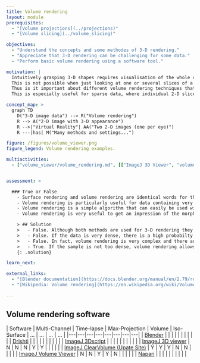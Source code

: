 ```yaml
---
title: Volume rendering
layout: module
prerequisites:
  - "[Volume projections](../projections)"
  - "[Volume slicing](../volume_slicing)"

objectives:
  - "Understand the concepts and some methodes of 3-D rendering."
  - "Appreciate that 3-D rendering can be challenging for some data."
  - "Perform basic volume rendering using a software tool."

motivation: |
  Intuitively grasping 3-D shapes requires visualisation of the whole object.
  This is not possible when just looking at one or several slices of a 3-D data set.
  Thus is it important about different volume rendering techniques that can create a 3-D appearance of the whole image.
  This is especially useful for sparse data, where individual 2-D slices only contain a small subset of the relevant information.

concept_map: >
  graph TD
    D("3-D image data") --> R("Volume rendering")
    R --> A("2-D image with 3-D appearance")
    R -->|"Virtual Reality"| AA("Two 2-D images (one per eye)")
    R ---|has| M("Many methods and settings...")

figure: /figures/volume_viewer.png
figure_legend: Volume rendering examples.

multiactivities:
  - ["volume_viewer/volume_rendering.md", [["ImageJ 3D Viewer", "volume_viewer/volume_rendering_imagej_3dviewer.md"], ["skimage napari", "volume_viewer/volume_rendering_skimage_napari.py"]]]


assessment: >

  ### True or False
    - Surface rendering and volume rendering are identical words for the same 3-D visualisation method.
    - Volume rendering is particularly useful for data containing very dense 3-D information such as very many cells or nuclei in an organ of a biological specimen.
    - Volume rendering is a simple algorithm that can easily be used without expert knowledge.
    - Volume rendering is very useful to get an impression of the morphology and spatial distribution of objects.

    > ## Solution
    >   - False. Although both methods are used for 3-D rendering they are different. In surface rendering one needs to define "the shell" of an object and only this will be visible. In volume rendering the intensity of all voxels can be represented such as in a maximum intensity projection based volume rendering.
    >   - False. If the data is very dense, there is a high probabilty that no matter from which angle you look there will be objects hidden behind other objects. Thus, sparse data can be more suited to 3-D rendering than very dense data.
    >   - False. In fact, volume rendering is very complex and there are many things to learn to master it (see for example [this website](https://developer.nvidia.com/gpugems/gpugems/part-vi-beyond-triangles/chapter-39-volume-rendering-techniques).
    >   - True. If the sample is not too dense, volume rendering allows one to get a quick overview of the whole 3-D specimen and its morphology.
    {: .solution}

learn_next:

external_links:
  - "[Blender documentation](https://docs.blender.org/manual/en/2.79/render/blender_render/materials/special_effects/volume.html)"
  - "[Wikipedia: Volume rendering](https://en.wikipedia.org/wiki/Volume_rendering)"
  
---
```


## Volume rendering software

| Software | Multi-Channel | Time-lapse |  Max-Projection  | Volume | Iso-Surface  | ...  | ...  | ...  | ...  |
|---|---|---|---|---|---|---|---|
| [Blender](https://docs.blender.org)  | | |   |   |   |   |   |   |   |
| [Drishti](https://github.com/nci/drishti) | | |   |   |   |   |   |   |   |
| [ImageJ 3Dscript](https://imagej.net/plugins/3dscript) |  |  |   |   |  |   |   |   |   |
| [ImageJ 3D viewer](https://imagej.net/plugins/3d-viewer/) | N | N | N  | Y  | Y |   |   |   |   |
| [ImageJ ClearVolume (Upate Site)](https://imagej.net/plugins/clearvolume)  | Y  | Y | Y  | N  | N  |   |   |   | 
| [ImageJ Volume Viewer](https://imagej.nih.gov/ij/plugins/volume-viewer.html) | N | N  | Y | Y  | N  |   |   |   |   |
| [Napari](https://napari.org/)    |  |   |   |   |  |  |  |   |   |
